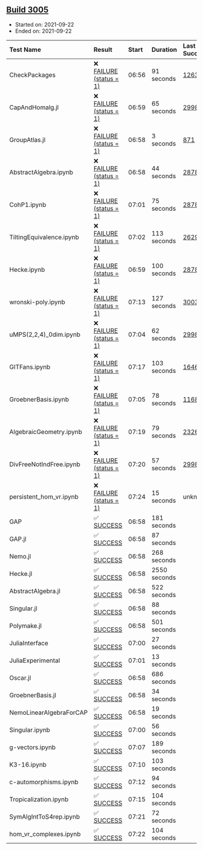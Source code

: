 ## [Build 3005](https://oscarci.mathematik.uni-kl.de/job/oscar-stable/3005/)

* Started on: 2021-09-22
* Ended on: 2021-09-22

| Test Name    | Result | Start | Duration | Last Success | First Failure |
|:-------------|:-------|:------|:---------|:-------------|:--------------|
| CheckPackages | ❌ [FAILURE (status = 1)](https://oscarci.mathematik.uni-kl.de/job/oscar-stable/3005/artifact/logs/build-3005/CheckPackages.log) | 06:56 | 91 seconds | [1263](https://oscarci.mathematik.uni-kl.de/job/oscar-stable/1263/) | [1264](https://oscarci.mathematik.uni-kl.de/job/oscar-stable/1264/) |
| CapAndHomalg.jl | ❌ [FAILURE (status = 1)](https://oscarci.mathematik.uni-kl.de/job/oscar-stable/3005/artifact/logs/build-3005/CapAndHomalg.jl.log) | 06:59 | 65 seconds | [2998](https://oscarci.mathematik.uni-kl.de/job/oscar-stable/2998/) | [2999](https://oscarci.mathematik.uni-kl.de/job/oscar-stable/2999/) |
| GroupAtlas.jl | ❌ [FAILURE (status = 1)](https://oscarci.mathematik.uni-kl.de/job/oscar-stable/3005/artifact/logs/build-3005/GroupAtlas.jl.log) | 06:58 | 3 seconds | [871](https://oscarci.mathematik.uni-kl.de/job/oscar-stable/871/) | [872](https://oscarci.mathematik.uni-kl.de/job/oscar-stable/872/) |
| AbstractAlgebra.ipynb | ❌ [FAILURE (status = 1)](https://oscarci.mathematik.uni-kl.de/job/oscar-stable/3005/artifact/logs/build-3005/AbstractAlgebra.ipynb.log) | 06:58 | 44 seconds | [2878](https://oscarci.mathematik.uni-kl.de/job/oscar-stable/2878/) | [2879](https://oscarci.mathematik.uni-kl.de/job/oscar-stable/2879/) |
| CohP1.ipynb | ❌ [FAILURE (status = 1)](https://oscarci.mathematik.uni-kl.de/job/oscar-stable/3005/artifact/logs/build-3005/CohP1.ipynb.log) | 07:01 | 75 seconds | [2878](https://oscarci.mathematik.uni-kl.de/job/oscar-stable/2878/) | [2879](https://oscarci.mathematik.uni-kl.de/job/oscar-stable/2879/) |
| TiltingEquivalence.ipynb | ❌ [FAILURE (status = 1)](https://oscarci.mathematik.uni-kl.de/job/oscar-stable/3005/artifact/logs/build-3005/TiltingEquivalence.ipynb.log) | 07:02 | 113 seconds | [2629](https://oscarci.mathematik.uni-kl.de/job/oscar-stable/2629/) | [2630](https://oscarci.mathematik.uni-kl.de/job/oscar-stable/2630/) |
| Hecke.ipynb | ❌ [FAILURE (status = 1)](https://oscarci.mathematik.uni-kl.de/job/oscar-stable/3005/artifact/logs/build-3005/Hecke.ipynb.log) | 06:59 | 100 seconds | [2878](https://oscarci.mathematik.uni-kl.de/job/oscar-stable/2878/) | [2879](https://oscarci.mathematik.uni-kl.de/job/oscar-stable/2879/) |
| wronski-poly.ipynb | ❌ [FAILURE (status = 1)](https://oscarci.mathematik.uni-kl.de/job/oscar-stable/3005/artifact/logs/build-3005/wronski-poly.ipynb.log) | 07:13 | 127 seconds | [3003](https://oscarci.mathematik.uni-kl.de/job/oscar-stable/3003/) | [3004](https://oscarci.mathematik.uni-kl.de/job/oscar-stable/3004/) |
| uMPS(2,2,4)_0dim.ipynb | ❌ [FAILURE (status = 1)](https://oscarci.mathematik.uni-kl.de/job/oscar-stable/3005/artifact/logs/build-3005/uMPS-2-2-4-_0dim.ipynb.log) | 07:04 | 62 seconds | [2998](https://oscarci.mathematik.uni-kl.de/job/oscar-stable/2998/) | [2999](https://oscarci.mathematik.uni-kl.de/job/oscar-stable/2999/) |
| GITFans.ipynb | ❌ [FAILURE (status = 1)](https://oscarci.mathematik.uni-kl.de/job/oscar-stable/3005/artifact/logs/build-3005/GITFans.ipynb.log) | 07:17 | 103 seconds | [1646](https://oscarci.mathematik.uni-kl.de/job/oscar-stable/1646/) | [1647](https://oscarci.mathematik.uni-kl.de/job/oscar-stable/1647/) |
| GroebnerBasis.ipynb | ❌ [FAILURE (status = 1)](https://oscarci.mathematik.uni-kl.de/job/oscar-stable/3005/artifact/logs/build-3005/GroebnerBasis.ipynb.log) | 07:05 | 78 seconds | [1168](https://oscarci.mathematik.uni-kl.de/job/oscar-stable/1168/) | [1169](https://oscarci.mathematik.uni-kl.de/job/oscar-stable/1169/) |
| AlgebraicGeometry.ipynb | ❌ [FAILURE (status = 1)](https://oscarci.mathematik.uni-kl.de/job/oscar-stable/3005/artifact/logs/build-3005/AlgebraicGeometry.ipynb.log) | 07:19 | 79 seconds | [2326](https://oscarci.mathematik.uni-kl.de/job/oscar-stable/2326/) | [2327](https://oscarci.mathematik.uni-kl.de/job/oscar-stable/2327/) |
| DivFreeNotIndFree.ipynb | ❌ [FAILURE (status = 1)](https://oscarci.mathematik.uni-kl.de/job/oscar-stable/3005/artifact/logs/build-3005/DivFreeNotIndFree.ipynb.log) | 07:20 | 57 seconds | [2998](https://oscarci.mathematik.uni-kl.de/job/oscar-stable/2998/) | [2999](https://oscarci.mathematik.uni-kl.de/job/oscar-stable/2999/) |
| persistent_hom_vr.ipynb | ❌ [FAILURE (status = 1)](https://oscarci.mathematik.uni-kl.de/job/oscar-stable/3005/artifact/logs/build-3005/persistent_hom_vr.ipynb.log) | 07:24 | 15 seconds | unknown | unknown |
| GAP | ✅ [SUCCESS](https://oscarci.mathematik.uni-kl.de/job/oscar-stable/3005/artifact/logs/build-3005/GAP.log) | 06:58 | 181 seconds |  |  |
| GAP.jl | ✅ [SUCCESS](https://oscarci.mathematik.uni-kl.de/job/oscar-stable/3005/artifact/logs/build-3005/GAP.jl.log) | 06:58 | 87 seconds |  |  |
| Nemo.jl | ✅ [SUCCESS](https://oscarci.mathematik.uni-kl.de/job/oscar-stable/3005/artifact/logs/build-3005/Nemo.jl.log) | 06:58 | 268 seconds |  |  |
| Hecke.jl | ✅ [SUCCESS](https://oscarci.mathematik.uni-kl.de/job/oscar-stable/3005/artifact/logs/build-3005/Hecke.jl.log) | 06:58 | 2550 seconds |  |  |
| AbstractAlgebra.jl | ✅ [SUCCESS](https://oscarci.mathematik.uni-kl.de/job/oscar-stable/3005/artifact/logs/build-3005/AbstractAlgebra.jl.log) | 06:58 | 522 seconds |  |  |
| Singular.jl | ✅ [SUCCESS](https://oscarci.mathematik.uni-kl.de/job/oscar-stable/3005/artifact/logs/build-3005/Singular.jl.log) | 06:58 | 88 seconds |  |  |
| Polymake.jl | ✅ [SUCCESS](https://oscarci.mathematik.uni-kl.de/job/oscar-stable/3005/artifact/logs/build-3005/Polymake.jl.log) | 06:58 | 501 seconds |  |  |
| JuliaInterface | ✅ [SUCCESS](https://oscarci.mathematik.uni-kl.de/job/oscar-stable/3005/artifact/logs/build-3005/JuliaInterface.log) | 07:00 | 27 seconds |  |  |
| JuliaExperimental | ✅ [SUCCESS](https://oscarci.mathematik.uni-kl.de/job/oscar-stable/3005/artifact/logs/build-3005/JuliaExperimental.log) | 07:01 | 13 seconds |  |  |
| Oscar.jl | ✅ [SUCCESS](https://oscarci.mathematik.uni-kl.de/job/oscar-stable/3005/artifact/logs/build-3005/Oscar.jl.log) | 06:58 | 686 seconds |  |  |
| GroebnerBasis.jl | ✅ [SUCCESS](https://oscarci.mathematik.uni-kl.de/job/oscar-stable/3005/artifact/logs/build-3005/GroebnerBasis.jl.log) | 06:58 | 34 seconds |  |  |
| NemoLinearAlgebraForCAP | ✅ [SUCCESS](https://oscarci.mathematik.uni-kl.de/job/oscar-stable/3005/artifact/logs/build-3005/NemoLinearAlgebraForCAP.log) | 06:58 | 19 seconds |  |  |
| Singular.ipynb | ✅ [SUCCESS](https://oscarci.mathematik.uni-kl.de/job/oscar-stable/3005/artifact/logs/build-3005/Singular.ipynb.log) | 07:00 | 56 seconds |  |  |
| g-vectors.ipynb | ✅ [SUCCESS](https://oscarci.mathematik.uni-kl.de/job/oscar-stable/3005/artifact/logs/build-3005/g-vectors.ipynb.log) | 07:07 | 189 seconds |  |  |
| K3-16.ipynb | ✅ [SUCCESS](https://oscarci.mathematik.uni-kl.de/job/oscar-stable/3005/artifact/logs/build-3005/K3-16.ipynb.log) | 07:10 | 103 seconds |  |  |
| c-automorphisms.ipynb | ✅ [SUCCESS](https://oscarci.mathematik.uni-kl.de/job/oscar-stable/3005/artifact/logs/build-3005/c-automorphisms.ipynb.log) | 07:12 | 94 seconds |  |  |
| Tropicalization.ipynb | ✅ [SUCCESS](https://oscarci.mathematik.uni-kl.de/job/oscar-stable/3005/artifact/logs/build-3005/Tropicalization.ipynb.log) | 07:15 | 104 seconds |  |  |
| SymAlgIntToS4rep.ipynb | ✅ [SUCCESS](https://oscarci.mathematik.uni-kl.de/job/oscar-stable/3005/artifact/logs/build-3005/SymAlgIntToS4rep.ipynb.log) | 07:21 | 72 seconds |  |  |
| hom_vr_complexes.ipynb | ✅ [SUCCESS](https://oscarci.mathematik.uni-kl.de/job/oscar-stable/3005/artifact/logs/build-3005/hom_vr_complexes.ipynb.log) | 07:22 | 104 seconds |  |  |
